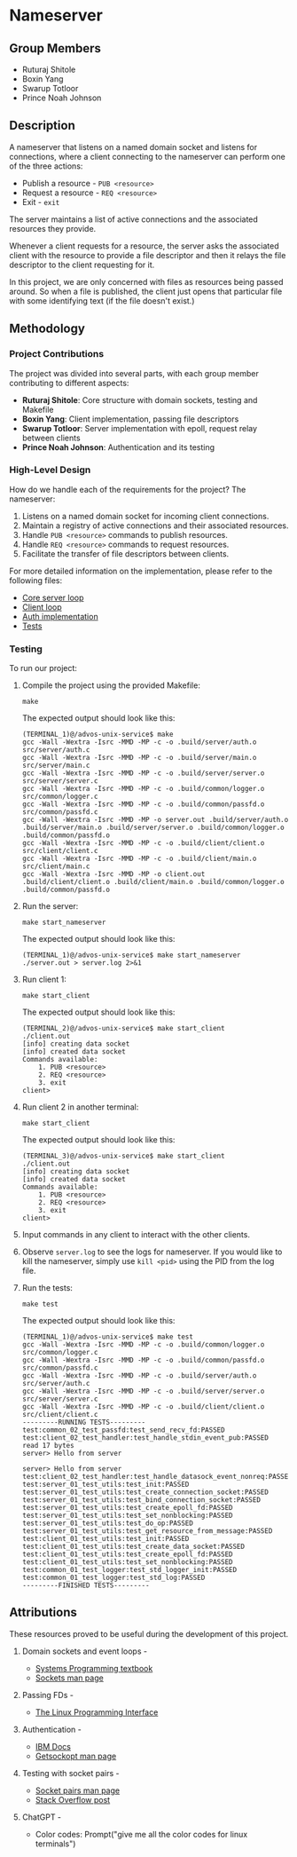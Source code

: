 # Nameserver

## Group Members
- Ruturaj Shitole
- Boxin Yang
- Swarup Totloor
- Prince Noah Johnson

## Description

A nameserver that listens on a named domain socket and listens for connections, where a client connecting to the nameserver can perform one of the three actions: 

- Publish a resource - `PUB <resource>`
- Request a resource - `REQ <resource>`
- Exit - `exit`

The server maintains a list of active connections and the associated resources they provide. 

Whenever a client requests for a resource, the server asks the associated client with the resource to provide a file descriptor and then it relays the file descriptor to the client requesting for it. 

In this project, we are only concerned with files as resources being passed around. So when a file is published, the client just opens that particular file with some identifying text (if the file doesn't exist.)  

## Methodology

### Project Contributions

The project was divided into several parts, with each group member contributing to different aspects:

- **Ruturaj Shitole**: Core structure with domain sockets, testing and Makefile
- **Boxin Yang**: Client implementation, passing file descriptors
- **Swarup Totloor**: Server implementation with epoll, request relay between clients
- **Prince Noah Johnson**: Authentication and its testing

### High-Level Design

How do we handle each of the requirements for the project? The nameserver:
1. Listens on a named domain socket for incoming client connections.
2. Maintain a registry of active connections and their associated resources.
3. Handle `PUB <resource>` commands to publish resources.
4. Handle `REQ <resource>` commands to request resources.
5. Facilitate the transfer of file descriptors between clients.

For more detailed information on the implementation, please refer to the following files:
- [Core server loop](./src/server/main.c)
- [Client loop](./src/client/main.c)
- [Auth implementation](./src/server/auth.c)
- [Tests](./tests/)

### Testing

To run our project:
1. Compile the project using the provided Makefile: 
    ```console
    make
    ```
    The expected output should look like this: 
    ```console
    (TERMINAL_1)@/advos-unix-service$ make
    gcc -Wall -Wextra -Isrc -MMD -MP -c -o .build/server/auth.o src/server/auth.c 
    gcc -Wall -Wextra -Isrc -MMD -MP -c -o .build/server/main.o src/server/main.c 
    gcc -Wall -Wextra -Isrc -MMD -MP -c -o .build/server/server.o src/server/server.c 
    gcc -Wall -Wextra -Isrc -MMD -MP -c -o .build/common/logger.o src/common/logger.c 
    gcc -Wall -Wextra -Isrc -MMD -MP -c -o .build/common/passfd.o src/common/passfd.c 
    gcc -Wall -Wextra -Isrc -MMD -MP -o server.out .build/server/auth.o .build/server/main.o .build/server/server.o .build/common/logger.o .build/common/passfd.o
    gcc -Wall -Wextra -Isrc -MMD -MP -c -o .build/client/client.o src/client/client.c 
    gcc -Wall -Wextra -Isrc -MMD -MP -c -o .build/client/main.o src/client/main.c 
    gcc -Wall -Wextra -Isrc -MMD -MP -o client.out .build/client/client.o .build/client/main.o .build/common/logger.o .build/common/passfd.o
    ```
2. Run the server: 
    ```console
    make start_nameserver
    ```
    The expected output should look like this:
    ```console
    (TERMINAL_1)@/advos-unix-service$ make start_nameserver
    ./server.out > server.log 2>&1
    ```
3. Run client 1: 
    ```console
    make start_client
    ```
    The expected output should look like this:
    ```console
    (TERMINAL_2)@/advos-unix-service$ make start_client 
    ./client.out
    [info] creating data socket
    [info] created data socket
    Commands available:
        1. PUB <resource>
        2. REQ <resource>
        3. exit
    client>
    ```

4. Run client 2 in another terminal: 
    ```console
    make start_client
    ```
    The expected output should look like this:
    ```console
    (TERMINAL_3)@/advos-unix-service$ make start_client 
    ./client.out
    [info] creating data socket
    [info] created data socket
    Commands available:
        1. PUB <resource>
        2. REQ <resource>
        3. exit
    client>
    ```

4. Input commands in any client to interact with the other clients.

5. Observe `server.log` to see the logs for nameserver. If you would like to kill the nameserver, simply use `kill <pid>` using the PID from the log file.

6. Run the tests: 
    ```console
    make test
    ```
    The expected output should look like this:
    ```console
    (TERMINAL_1)@/advos-unix-service$ make test
    gcc -Wall -Wextra -Isrc -MMD -MP -c -o .build/common/logger.o src/common/logger.c 
    gcc -Wall -Wextra -Isrc -MMD -MP -c -o .build/common/passfd.o src/common/passfd.c 
    gcc -Wall -Wextra -Isrc -MMD -MP -c -o .build/server/auth.o src/server/auth.c 
    gcc -Wall -Wextra -Isrc -MMD -MP -c -o .build/server/server.o src/server/server.c 
    gcc -Wall -Wextra -Isrc -MMD -MP -c -o .build/client/client.o src/client/client.c 
    ---------RUNNING TESTS---------
    test:common_02_test_passfd:test_send_recv_fd:PASSED
    test:client_02_test_handler:test_handle_stdin_event_pub:PASSED
    read 17 bytes
    server> Hello from server

    server> Hello from server
    test:client_02_test_handler:test_handle_datasock_event_nonreq:PASSED
    test:server_01_test_utils:test_init:PASSED
    test:server_01_test_utils:test_create_connection_socket:PASSED
    test:server_01_test_utils:test_bind_connection_socket:PASSED
    test:server_01_test_utils:test_create_epoll_fd:PASSED
    test:server_01_test_utils:test_set_nonblocking:PASSED
    test:server_01_test_utils:test_do_op:PASSED
    test:server_01_test_utils:test_get_resource_from_message:PASSED
    test:client_01_test_utils:test_init:PASSED
    test:client_01_test_utils:test_create_data_socket:PASSED
    test:client_01_test_utils:test_create_epoll_fd:PASSED
    test:client_01_test_utils:test_set_nonblocking:PASSED
    test:common_01_test_logger:test_std_logger_init:PASSED
    test:common_01_test_logger:test_std_log:PASSED
    ---------FINISHED TESTS---------
    ```


## Attributions

These resources proved to be useful during the development of this project.

1. Domain sockets and event loops - 
    - [Systems Programming textbook](https://gwu-cs-advos.github.io/sysprog/#communication-with-multiple-clients)
    - [Sockets man page](https://man7.org/linux/man-pages/man2/socket.2.html)

2. Passing FDs - 
    - [The Linux Programming Interface](https://man7.org/tlpi/code/online/dist/sockets/scm_multi_recv.c.html)

3. Authentication - 
    - [IBM Docs](https://www.ibm.com/docs/en/zos/3.1.0?topic=functions-getsockopt-get-options-associated-socket)
    - [Getsockopt man page](https://man7.org/linux/man-pages/man2/getsockopt.2.html)

4. Testing with socket pairs - 
    - [Socket pairs man page](https://man7.org/linux/man-pages/man2/socketpair.2.html)
    - [Stack Overflow post](https://stackoverflow.com/questions/11461106/socketpair-in-c-unix)

5. ChatGPT - 
    - Color codes: Prompt("give me all the color codes for linux terminals")

